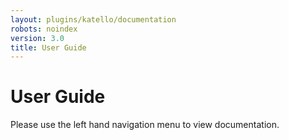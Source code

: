 ```yaml
---
layout: plugins/katello/documentation
robots: noindex
version: 3.0
title: User Guide
---
```


# User Guide

Please use the left hand navigation menu to view documentation.
